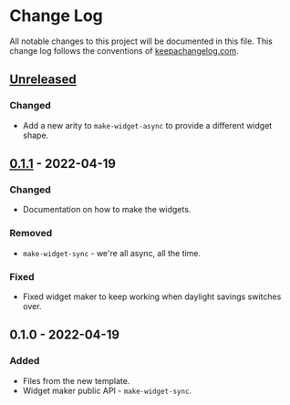 # Change Log
All notable changes to this project will be documented in this file. This change log follows the conventions of [keepachangelog.com](http://keepachangelog.com/).

## [Unreleased]
### Changed
- Add a new arity to `make-widget-async` to provide a different widget shape.

## [0.1.1] - 2022-04-19
### Changed
- Documentation on how to make the widgets.

### Removed
- `make-widget-sync` - we're all async, all the time.

### Fixed
- Fixed widget maker to keep working when daylight savings switches over.

## 0.1.0 - 2022-04-19
### Added
- Files from the new template.
- Widget maker public API - `make-widget-sync`.

[Unreleased]: https://sourcehost.site/your-name/hospital3/compare/0.1.1...HEAD
[0.1.1]: https://sourcehost.site/your-name/hospital3/compare/0.1.0...0.1.1
